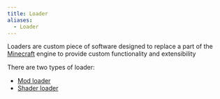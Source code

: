 ```yaml
---
title: Loader
aliases:
  - Loader
---
```


Loaders are custom piece of software designed to replace a part of the [Minecraft](/mcwiki/minecraft) engine to provide custom functionality and extensibility

There are two types of loader:
- [Mod loader](/mcwiki/modloader)
- [Shader loader](/mcwiki/shaderloader)